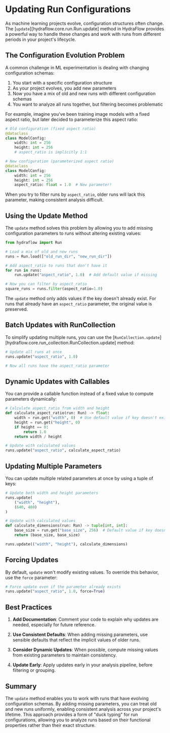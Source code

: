 # Updating Run Configurations

As machine learning projects evolve, configuration structures often change.
The [`update`][hydraflow.core.run.Run.update] method in HydraFlow provides a
powerful way to handle these changes and work with runs from different
periods in your project's lifecycle.

## The Configuration Evolution Problem

A common challenge in ML experimentation is dealing with changing configuration
schemas:

1. You start with a specific configuration structure
2. As your project evolves, you add new parameters
3. Now you have a mix of old and new runs with different configuration schemas
4. You want to analyze all runs together, but filtering becomes problematic

For example, imagine you've been training image models with a fixed aspect ratio,
but later decided to parameterize this aspect ratio:

```python
# Old configuration (fixed aspect ratio)
@dataclass
class ModelConfig:
    width: int = 256
    height: int = 256
    # aspect_ratio is implicitly 1:1

# New configuration (parameterized aspect ratio)
@dataclass
class ModelConfig:
    width: int = 256
    height: int = 256
    aspect_ratio: float = 1.0  # New parameter!
```

When you try to filter runs by `aspect_ratio`, older runs will lack this
parameter, making consistent analysis difficult.

## Using the Update Method

The `update` method solves this problem by allowing you to add missing
configuration parameters to runs without altering existing values:

```python
from hydraflow import Run

# Load a mix of old and new runs
runs = Run.load(["old_run_dir", "new_run_dir"])

# Add aspect_ratio to runs that don't have it
for run in runs:
    run.update("aspect_ratio", 1.0)  # Add default value if missing

# Now you can filter by aspect_ratio
square_runs = runs.filter(aspect_ratio=1.0)
```

The `update` method only adds values if the key doesn't already exist. For runs
that already have an `aspect_ratio` parameter, the original value is preserved.

## Batch Updates with RunCollection

To simplify updating multiple runs, you can use the
[`RunCollection.update`][hydraflow.core.run_collection.RunCollection.update] method:

```python
# Update all runs at once
runs.update("aspect_ratio", 1.0)

# Now all runs have the aspect_ratio parameter
```

## Dynamic Updates with Callables

You can provide a callable function instead of a fixed value to compute
parameters dynamically:

```python
# Calculate aspect_ratio from width and height
def calculate_aspect_ratio(run: Run) -> float:
    width = run.get("width", 0)  # Use default value if key doesn't exist
    height = run.get("height", 0)
    if height == 0:
        return 1.0
    return width / height

# Update with calculated values
runs.update("aspect_ratio", calculate_aspect_ratio)
```

## Updating Multiple Parameters

You can update multiple related parameters at once by using a tuple of keys:

```python
# Update both width and height parameters
runs.update(
    ("width", "height"),
    (640, 480)
)

# Update with calculated values
def calculate_dimensions(run: Run) -> tuple[int, int]:
    base_size = run.get("base_size", 256)  # Default value if key doesn't exist
    return (base_size, base_size)

runs.update(("width", "height"), calculate_dimensions)
```

## Forcing Updates

By default, `update` won't modify existing values. To override this behavior,
use the `force` parameter:

```python
# Force update even if the parameter already exists
runs.update("aspect_ratio", 1.0, force=True)
```

## Best Practices

1. **Add Documentation**: Comment your code to explain why updates are needed,
   especially for future reference.

2. **Use Consistent Defaults**: When adding missing parameters, use sensible
   defaults that reflect the implicit values of older runs.

3. **Consider Dynamic Updates**: When possible, compute missing values from
   existing parameters to maintain consistency.

4. **Update Early**: Apply updates early in your analysis pipeline, before
   filtering or grouping.

## Summary

The `update` method enables you to work with runs that have evolving
configuration schemas. By adding missing parameters, you can treat old and
new runs uniformly, enabling consistent analysis across your project's
lifetime. This approach provides a form of "duck typing" for run
configurations, allowing you to analyze runs based on their functional
properties rather than their exact structure.